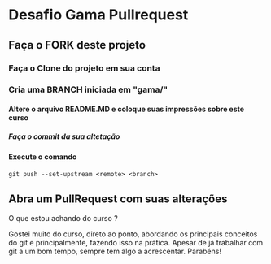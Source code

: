 # Desafio Gama Pullrequest

## Faça o FORK deste projeto

### Faça o Clone do projeto em sua conta

### Cria uma BRANCH iniciada em "gama/"

#### Altere o arquivo README.MD e coloque suas impressões sobre este curso

##### Faça o commit da sua altetação

#### Execute o comando

`git push --set-upstream <remote> <branch>`

## Abra um PullRequest com suas alterações

O que estou achando do curso ?

Gostei muito do curso, direto ao ponto, abordando os principais conceitos do git e principalmente, fazendo isso na prática. Apesar de já trabalhar com git a um bom tempo, sempre tem algo a acrescentar. Parabéns!
